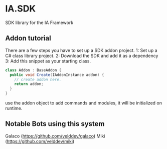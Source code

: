 # IA.SDK
SDK library for the IA Framework

## Addon tutorial
There are a few steps you have to set up a SDK addon project.
1: Set up a C# class library project.
2: Download the SDK and add it as a dependency
3: Add this snippet as your starting class.
```csharp
class Addon : BaseAddon {
  public void Create(IAddonInstance addon) {
    // create addon here.
    return addon;
  }
}
```
use the addon object to add commands and modules, it will be initialized on runtime.

## Notable Bots using this system
Galaco (https://github.com/velddev/galaco)
Miki (https://github.com/velddev/miki)
